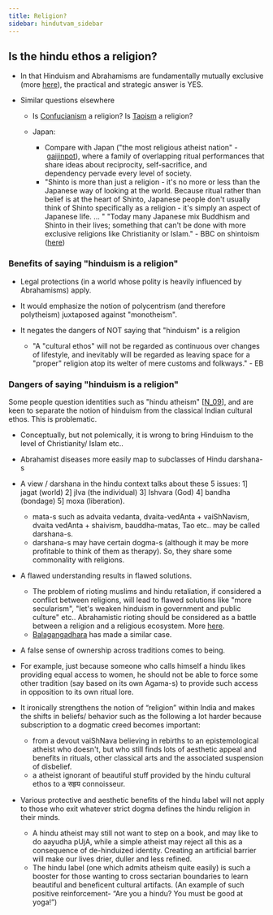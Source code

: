 ```yaml
---
title: Religion?
sidebar: hindutvam_sidebar
---
```



  

Is the hindu ethos a religion?
------------------------------

*   In that Hinduism and Abrahamisms are fundamentally mutually exclusive (more [here](https://sites.google.com/site/hinduvichaarah/vairinah/abrahamisms-generally)), the practical and strategic answer is YES.
*   Similar questions elsewhere

    *   Is [Confucianism](http://en.wikipedia.org/wiki/Confucianism) a religion? Is [Taoism](http://en.wikipedia.org/wiki/Taoism) a religion?
    *   Japan:
    
        *   Compare with Japan ("the most religious atheist nation" - [gaijinpot](http://blog.gaijinpot.com/japan-religious-atheist-country/)), where a family of overlapping ritual performances that share ideas about reciprocity, self-sacrifice, and dependency pervade every level of society.
        *   "Shinto is more than just a religion - it's no more or less than the Japanese way of looking at the world. Because ritual rather than belief is at the heart of Shinto, Japanese people don't usually think of Shinto specifically as a religion - it's simply an aspect of Japanese life. ... " "Today many Japanese mix Buddhism and Shinto in their lives; something that can't be done with more exclusive religions like Christianity or Islam." - BBC on shintoism ([here](http://www.bbc.co.uk/religion/religions/shinto/beliefs/religion.shtml))

### Benefits of saying "hinduism is a religion"

*   Legal protections (in a world whose polity is heavily influenced by Abrahamisms) apply.
*   It would emphasize the notion of polycentrism (and therefore polytheism) juxtaposed against "monotheism".
*   It negates the dangers of NOT saying that "hinduism" is a religion

    *   "A "cultural ethos" will not be regarded as continuous over changes of lifestyle, and inevitably will be regarded as leaving space for a "proper" religion atop its welter of mere customs and folkways." - EB

### Dangers of saying "hinduism is a religion"

Some people question identities such as "hindu atheism" \[[N_09](http://nirmukta.com/2009/11/28/is-hindu-atheism-valid-a-rationalist-critique-of-the-hindu-identitys-usurpation-of-indian-culture)\], and are keen to separate the notion of hinduism from the classical Indian cultural ethos. This is problematic.

*   Conceptually, but not polemically, it is wrong to bring Hinduism to the level of Christianity/ Islam etc..

*   Abrahamist diseases more easily map to subclasses of Hindu darshana-s

*   A view / darshana in the hindu context talks about these 5 issues: 1\] jagat (world) 2\] jIva (the individual) 3\] Ishvara (God)​ 4\] bandha (bondage) 5\] moxa (liberation).
    
    *   mata-s such as advaita vedanta, dvaita-vedAnta + vaiShNavism, dvaita vedAnta + shaivism, bauddha-matas, Tao etc.. may be called darshana-s.
    *   darshana-s may have certain dogma-s (although it may be more profitable to think of them as therapy). So, they share some commonality with religions.

*   A flawed understanding results in flawed solutions.

    *   The problem of rioting muslims and hindu retaliation, if considered a conflict between religions, will lead to flawed solutions like "more secularism", "let's weaken hinduism in government and public culture" etc.. Abrahamistic rioting should be considered as a battle between a religion and a religious ecosystem. More [here](https://sites.google.com/site/hinduvichaarah/vairinah/4-idiot-intellectualism/4-secularism).
    *   [Balagangadhara](http://en.wikipedia.org/wiki/S._N._Balagangadhara) has made a similar case.

*   A false sense of ownership across traditions comes to being.

*   For example, just because someone who calls himself a hindu likes providing equal access to women, he should not be able to force some other tradition (say based on its own Agama-s) to provide such access in opposition to its own ritual lore.

*   It ironically strengthens the notion of “religion” within India and makes the shifts in beliefs/ behavior such as the following a lot harder because subscription to a dogmatic creed becomes important:
    
    *   from a devout vaiShNava believing in rebirths to an epistemological atheist who doesn't, but who still finds lots of aesthetic appeal and benefits in rituals, other classical arts and the associated suspension of disbelief.
    *   a atheist ignorant of beautiful stuff provided by the hindu cultural ethos to a सहृय connoisseur.

*   Various protective and aesthetic benefits of the hindu label will not apply to those who exit whatever strict dogma defines the hindu religion in their minds.
    
    *   A hindu atheist may still not want to step on a book, and may like to do aayudha pUjA, while a simple atheist may reject all this as a consequence of de-hinduized identity. Creating an artificial barrier will make our lives drier, duller and less refined.
    *   The hindu label (one which admits atheism quite easily) is such a booster for those wanting to cross sectarian boundaries to learn beautiful and beneficent cultural artifacts. (An example of such positive reinforcement- “Are you a hindu? You must be good at yoga!”)